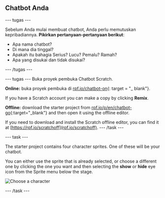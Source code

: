 ## Chatbot Anda

\--- tugas \---

Sebelum Anda mulai membuat chatbot, Anda perlu memutuskan kepribadiannya. **Pikirkan pertanyaan-pertanyaan berikut**:

+ Apa nama chatbot?
+ Di mana dia tinggal?
+ Apakah itu bahagia Serius? Lucu? Pemalu? Ramah?
+ Apa yang disukai dan tidak disukai?

\--- /tugas \---

\--- tugas \--- Buka proyek pembuka Chatbot Scratch.

**Online:** buka proyek pembuka di [rpf.io/chatbot-on](http://rpf.io/chatbot-on){: target = "_ blank"}.

If you have a Scratch account you can make a copy by clicking **Remix**.

**Offline:** download the starter project from [rpf.io/p/en/chatbot-go](http://rpf.io/p/en/chatbot-go){:target="_blank"} and then open it using the offline editor.

If you need to download and install the Scratch offline editor, you can find it at [https://rpf.io/scratchoff](rpf.io/scratchoff). \--- /task \---

\--- task \---

The starter project contains four character sprites. One of these will be your chatbot.

You can either use the sprite that is already selected, or choose a different one by clicking the one you want and then selecting the **show** or **hide** eye icon from the Sprite menu below the stage.

![Choose a character](images/chatbot-characters.png)

\--- /task \---